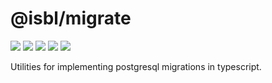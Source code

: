 # @isbl/migrate

[![](https://img.shields.io/npm/l/@isbl/migrate?style=for-the-badge)](https://github.com/CodeWitchBella/isbl-migrate/blob/main/LICENSE)
[![](https://img.shields.io/npm/v/@isbl/migrate?style=for-the-badge)](https://www.npmjs.com/package/@isbl/migrate)
[![](https://img.shields.io/david/CodeWitchBella/isbl-migrate?style=for-the-badge)](https://github.com/CodeWitchBella/isbl-migrate/blob/main/package.json)
![](https://img.shields.io/github/last-commit/CodeWitchBella/isbl-migrate?style=for-the-badge)
[![](https://img.shields.io/github/release-date/CodeWitchBella/isbl-migrate?style=for-the-badge)](https://github.com/CodeWitchBella/isbl-migrate/releases)

Utilities for implementing postgresql migrations in typescript.
